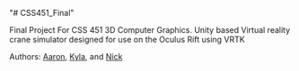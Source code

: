 "# CSS451_Final" 

Final Project For CSS 451 3D Computer Graphics.
Unity based Virtual reality crane simulator designed for use on the Oculus Rift using VRTK 

Authors: [Aaron](https://github.com/Randolin), [Kyla](https://github.com/KylaPrograms), and [Nick](https://github.com/NickRL21) 
